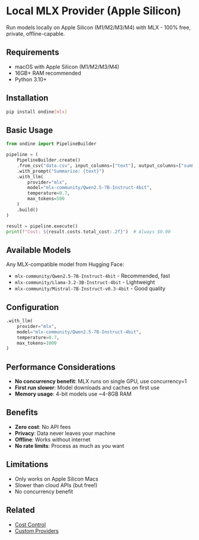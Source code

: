 # Local MLX Provider (Apple Silicon)

Run models locally on Apple Silicon (M1/M2/M3/M4) with MLX - 100% free, private, offline-capable.

## Requirements

- macOS with Apple Silicon (M1/M2/M3/M4)
- 16GB+ RAM recommended
- Python 3.10+

## Installation

```bash
pip install ondine[mlx]
```

## Basic Usage

```python
from ondine import PipelineBuilder

pipeline = (
    PipelineBuilder.create()
    .from_csv("data.csv", input_columns=["text"], output_columns=["summary"])
    .with_prompt("Summarize: {text}")
    .with_llm(
        provider="mlx",
        model="mlx-community/Qwen2.5-7B-Instruct-4bit",
        temperature=0.7,
        max_tokens=500
    )
    .build()
)

result = pipeline.execute()
print(f"Cost: ${result.costs.total_cost:.2f}")  # Always $0.00
```

## Available Models

Any MLX-compatible model from Hugging Face:

- `mlx-community/Qwen2.5-7B-Instruct-4bit` - Recommended, fast
- `mlx-community/Llama-3.2-3B-Instruct-4bit` - Lightweight
- `mlx-community/Mistral-7B-Instruct-v0.3-4bit` - Good quality

## Configuration

```python
.with_llm(
    provider="mlx",
    model="mlx-community/Qwen2.5-7B-Instruct-4bit",
    temperature=0.7,
    max_tokens=1000
)
```

## Performance Considerations

- **No concurrency benefit**: MLX runs on single GPU, use concurrency=1
- **First run slower**: Model downloads and caches on first use
- **Memory usage**: 4-bit models use ~4-8GB RAM

## Benefits

- **Zero cost**: No API fees
- **Privacy**: Data never leaves your machine
- **Offline**: Works without internet
- **No rate limits**: Process as much as you want

## Limitations

- Only works on Apple Silicon Macs
- Slower than cloud APIs (but free!)
- No concurrency benefit

## Related

- [Cost Control](../cost-control.md)
- [Custom Providers](custom.md)

